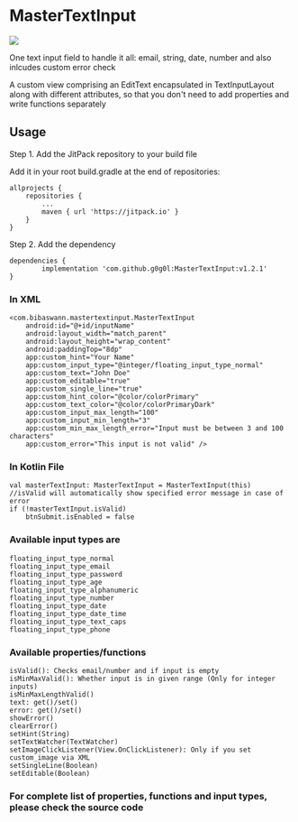 # MasterTextInput

[![](https://jitpack.io/v/g0g0l/MasterTextInput.svg)](https://jitpack.io/#g0g0l/MasterTextInput)

One text input field to handle it all: email, string, date, number and also inlcudes custom error check

A custom view comprising an EditText encapsulated in TextInputLayout along with different attributes, so that you don't need to add properties and write functions separately

## Usage
Step 1. Add the JitPack repository to your build file

Add it in your root build.gradle at the end of repositories:

	allprojects {
		repositories {
			...
			maven { url 'https://jitpack.io' }
		}
	}
Step 2. Add the dependency

	dependencies {
	        implementation 'com.github.g0g0l:MasterTextInput:v1.2.1'
	}


### In XML
```
<com.bibaswann.mastertextinput.MasterTextInput
    android:id="@+id/inputName"
    android:layout_width="match_parent"
    android:layout_height="wrap_content"
    android:paddingTop="8dp"
    app:custom_hint="Your Name"
    app:custom_input_type="@integer/floating_input_type_normal"
    app:custom_text="John Doe"
    app:custom_editable="true"
    app:custom_single_line="true"
    app:custom_hint_color="@color/colorPrimary"
    app:custom_text_color="@color/colorPrimaryDark"
    app:custom_input_max_length="100"
    app:custom_input_min_length="3"
    app:custom_min_max_length_error="Input must be between 3 and 100 characters"
    app:custom_error="This input is not valid" />
```
### In Kotlin File
```
val masterTextInput: MasterTextInput = MasterTextInput(this)
//isValid will automatically show specified error message in case of error
if (!masterTextInput.isValid)
	btnSubmit.isEnabled = false
```
### Available input types are
```
floating_input_type_normal
floating_input_type_email
floating_input_type_password
floating_input_type_age
floating_input_type_alphanumeric
floating_input_type_number
floating_input_type_date
floating_input_type_date_time
floating_input_type_text_caps
floating_input_type_phone
```
### Available properties/functions
```
isValid(): Checks email/number and if input is empty
isMinMaxValid(): Whether input is in given range (Only for integer inputs)
isMinMaxLengthValid()
text: get()/set()
error: get()/set()
showError()
clearError()
setHint(String)
setTextWatcher(TextWatcher)
setImageClickListener(View.OnClickListener): Only if you set custom_image via XML
setSingleLine(Boolean)
setEditable(Boolean)
```

### For complete list of properties, functions and input types, please check the source code
